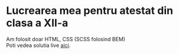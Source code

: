 # Lucrearea mea pentru atestat din clasa a XII-a
Am folosit doar HTML, CSS (SCSS folosind BEM) </br>
Poti vedea solutia live [aici](https://devmarc3l.github.io/Atestat/).
